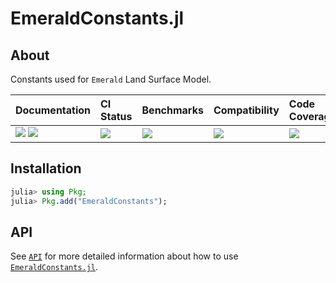# EmeraldConstants.jl

<!-- Links and shortcuts -->
[ph-url]: https://github.com/Yujie-W/EmeraldConstants.jl
[ph-api]: https://yujie-w.github.io/EmeraldConstants.jl/stable/API/

[dev-img]: https://img.shields.io/badge/docs-dev-blue.svg
[dev-url]: https://Yujie-W.github.io/EmeraldConstants.jl/dev/

[rel-img]: https://img.shields.io/badge/docs-stable-blue.svg
[rel-url]: https://Yujie-W.github.io/EmeraldConstants.jl/stable/

[st-img]: https://github.com/Yujie-W/EmeraldConstants.jl/workflows/JuliaStable/badge.svg?branch=main
[st-url]: https://github.com/Yujie-W/EmeraldConstants.jl/actions?query=branch%3A"main"++workflow%3A"JuliaStable"

[bm-img]: https://github.com/Yujie-W/EmeraldConstants.jl/workflows/Benchmarks/badge.svg?branch=main
[bm-url]: https://github.com/Yujie-W/EmeraldConstants.jl/actions?query=branch%3A"main"++workflow%3A"Benchmarks"

[min-img]: https://github.com/Yujie-W/EmeraldConstants.jl/workflows/Julia-1.6/badge.svg?branch=main
[min-url]: https://github.com/Yujie-W/EmeraldConstants.jl/actions?query=branch%3A"main"++workflow%3A"Julia-1.6"

[cov-img]: https://codecov.io/gh/Yujie-W/EmeraldConstants.jl/branch/main/graph/badge.svg
[cov-url]: https://codecov.io/gh/Yujie-W/EmeraldConstants.jl


## About

Constants used for `Emerald` Land Surface Model.

| Documentation                                   | CI Status             | Benchmarks            | Compatibility           | Code Coverage           |
|:------------------------------------------------|:----------------------|:----------------------|:------------------------|:------------------------|
| [![][dev-img]][dev-url] [![][rel-img]][rel-url] | [![][st-img]][st-url] | [![][bm-img]][bm-url] | [![][min-img]][min-url] | [![][cov-img]][cov-url] |


## Installation
```julia
julia> using Pkg;
julia> Pkg.add("EmeraldConstants");
```


## API
See [`API`][ph-api] for more detailed information about how to use [`EmeraldConstants.jl`][ph-url].
